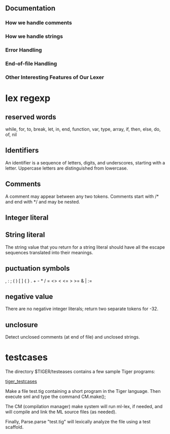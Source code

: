 ## Documentation

### How we handle comments

### How we handle strings

### Error Handling

### End-of-file Handling

### Other Interesting Features of Our Lexer


# lex regexp

## reserved words
while, for, to, break, let, in, end, function, var, type, array, if, then, else, do, of, nil

## Identifiers
An identifier is a sequence of letters, digits, and underscores, starting with a letter. Uppercase letters are distinguished from lowercase.

## Comments
A comment may appear between any two tokens. Comments start with /* and end with */ and may be nested.


## Integer literal

## String literal
The string value that you return for a string literal should have all the escape sequences translated into their meanings.

## puctuation symbols
, : ; ( ) [ ] { } . + - * / = <> < <= > >= & | :=

## negative value
There are no negative integer literals; return two separate tokens for -32.

## unclosure
Detect unclosed comments (at end of file) and unclosed strings.


# testcases
The directory $TIGER/testeases contains a few sample Tiger programs:

[tiger_testcases](https://www.cs.princeton.edu/~appel/modern/testcases/ "tiger_testcases")

Make a file test.tig containing a short program in the Tiger language. Then execute sml and type the command CM.make();

The CM (compilation manager) make system will run ml-lex, if needed, and will compile and link the ML source files (as needed).

Finally, Parse.parse "test.tig" will lexically analyze the file using a test scaffold.

